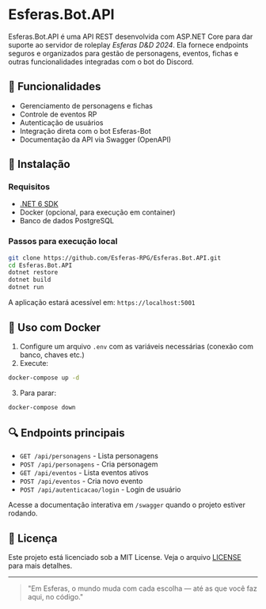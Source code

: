 # Esferas.Bot.API

Esferas.Bot.API é uma API REST desenvolvida com ASP.NET Core para dar suporte ao servidor de roleplay *Esferas D\&D 2024*. Ela fornece endpoints seguros e organizados para gestão de personagens, eventos, fichas e outras funcionalidades integradas com o bot do Discord.

## 🚀 Funcionalidades

* Gerenciamento de personagens e fichas
* Controle de eventos RP
* Autenticação de usuários
* Integração direta com o bot Esferas-Bot
* Documentação da API via Swagger (OpenAPI)

## 📆 Instalação

### Requisitos

* [.NET 6 SDK](https://dotnet.microsoft.com/download/dotnet/6.0)
* Docker (opcional, para execução em container)
* Banco de dados PostgreSQL

### Passos para execução local

```bash
git clone https://github.com/Esferas-RPG/Esferas.Bot.API.git
cd Esferas.Bot.API
dotnet restore
dotnet build
dotnet run
```

A aplicação estará acessível em: `https://localhost:5001`

## 🚧 Uso com Docker

1. Configure um arquivo `.env` com as variáveis necessárias (conexão com banco, chaves etc.)
2. Execute:

```bash
docker-compose up -d
```

3. Para parar:

```bash
docker-compose down
```

## 🔍 Endpoints principais

* `GET /api/personagens` - Lista personagens
* `POST /api/personagens` - Cria personagem
* `GET /api/eventos` - Lista eventos ativos
* `POST /api/eventos` - Cria novo evento
* `POST /api/autenticacao/login` - Login de usuário

Acesse a documentação interativa em `/swagger` quando o projeto estiver rodando.

## 📄 Licença

Este projeto está licenciado sob a MIT License. Veja o arquivo [LICENSE](LICENSE) para mais detalhes.

---

> "Em Esferas, o mundo muda com cada escolha — até as que você faz aqui, no código."
